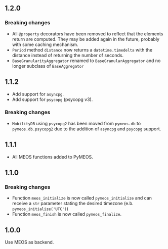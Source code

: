 ## 1.2.0

### Breaking changes

- All `@property` decorators have been removed to reflect that the elements return are computed.
  They may be added again in the future, probably with some caching mechanism.
- `Period` method `distance` now returns a `datetime.timedelta` with the distance instead
  of returning the number of seconds.
- `BaseGranularityAggregator` renamed to `BaseGranularAggregator` and no longer subclass of `BaseAggregator`

## 1.1.2

- Add support for `asyncpg`.
- Add support for `psycopg` (psycopg v3).

### Breaking changes

- `MobilityDB` using `psycopg2` has been moved from `pymeos.db` to `pymeos.db.psycopg2` due to the addition of `asyncpg` 
   and `psycopg` support.

## 1.1.1

- All MEOS functions added to PyMEOS.

## 1.1.0

### Breaking changes

- Function `meos_initialize` is now called `pymeos_initialize` and can receive a `str` parameter stating the desired
  timezone (e.b. `pymeos_initialize('UTC')`)
- Function `meos_finish` is now called `pymeos_finalize`.

## 1.0.0

Use MEOS as backend.